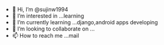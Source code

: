 - 👋 Hi, I’m @sujinw1994
- 👀 I’m interested in ...learning
- 🌱 I’m currently learning ...django,android apps developing
- 💞️ I’m looking to collaborate on ...
- 📫 How to reach me ...mail

<!---
sujinwparassala/sujinwparassala is a ✨ special ✨ repository because its `README.md` (this file) appears on your GitHub profile.
You can click the Preview link to take a look at your changes.
--->
